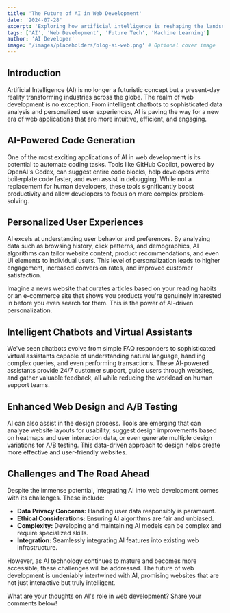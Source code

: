 ```yaml
---
title: 'The Future of AI in Web Development'
date: '2024-07-28'
excerpt: 'Exploring how artificial intelligence is reshaping the landscape of web development, from automated coding to personalized user experiences and beyond.'
tags: ['AI', 'Web Development', 'Future Tech', 'Machine Learning']
author: 'AI Developer'
image: '/images/placeholders/blog-ai-web.png' # Optional cover image
---
```


## Introduction

Artificial Intelligence (AI) is no longer a futuristic concept but a present-day reality transforming industries across the globe. The realm of web development is no exception. From intelligent chatbots to sophisticated data analysis and personalized user experiences, AI is paving the way for a new era of web applications that are more intuitive, efficient, and engaging.

## AI-Powered Code Generation

One of the most exciting applications of AI in web development is its potential to automate coding tasks. Tools like GitHub Copilot, powered by OpenAI's Codex, can suggest entire code blocks, help developers write boilerplate code faster, and even assist in debugging. While not a replacement for human developers, these tools significantly boost productivity and allow developers to focus on more complex problem-solving.

## Personalized User Experiences

AI excels at understanding user behavior and preferences. By analyzing data such as browsing history, click patterns, and demographics, AI algorithms can tailor website content, product recommendations, and even UI elements to individual users. This level of personalization leads to higher engagement, increased conversion rates, and improved customer satisfaction.

Imagine a news website that curates articles based on your reading habits or an e-commerce site that shows you products you're genuinely interested in before you even search for them. This is the power of AI-driven personalization.

## Intelligent Chatbots and Virtual Assistants

We've seen chatbots evolve from simple FAQ responders to sophisticated virtual assistants capable of understanding natural language, handling complex queries, and even performing transactions. These AI-powered assistants provide 24/7 customer support, guide users through websites, and gather valuable feedback, all while reducing the workload on human support teams.

## Enhanced Web Design and A/B Testing

AI can also assist in the design process. Tools are emerging that can analyze website layouts for usability, suggest design improvements based on heatmaps and user interaction data, or even generate multiple design variations for A/B testing. This data-driven approach to design helps create more effective and user-friendly websites.

## Challenges and The Road Ahead

Despite the immense potential, integrating AI into web development comes with its challenges. These include:

*   **Data Privacy Concerns:** Handling user data responsibly is paramount.
*   **Ethical Considerations:** Ensuring AI algorithms are fair and unbiased.
*   **Complexity:** Developing and maintaining AI models can be complex and require specialized skills.
*   **Integration:** Seamlessly integrating AI features into existing web infrastructure.

However, as AI technology continues to mature and becomes more accessible, these challenges will be addressed. The future of web development is undeniably intertwined with AI, promising websites that are not just interactive but truly intelligent.

What are your thoughts on AI's role in web development? Share your comments below! 